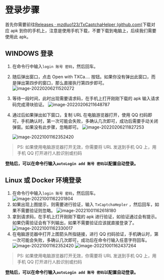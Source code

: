 # 登录步骤
首先你需要前往[Releases · mzdluo123/TxCaptchaHelper (github.com)](https://github.com/mzdluo123/TxCaptchaHelper/releases)下载对应 apk 到你的手机上，注意是使用手机下载，不要下载到电脑上，后续我们需要使用此 apk。
## WINDOWS 登录
1. 在命令行中输入`login 账号 密码`，然后回车。

2. 随后弹出窗口，点击 Open with TXCa.... 按钮。如果你没有弹出此窗口，而是弹出第四步的窗口，那么直接执行第四步即可。
   ![image-20220206211520272](https://happysnaker-1306579962.cos.ap-nanjing.myqcloud.com/img/typora/image-20220206211520272.png)

3. 等待一段时间，此时出现需要请求码，在手机上打开刚刚下载的 apk 输入请求码完成滑块验证。
   ![image-20220206211648787](https://happysnaker-1306579962.cos.ap-nanjing.myqcloud.com/img/typora/image-20220206211648787.png)

4. 通过后如果弹出如下窗口，复制 URL 在电脑游览器打开，使用 QQ 扫码即可，手机确认时，第一次可能会失败，多确认几次即可，成功后需要手动关闭弹窗。如果没有此步骤，忽略即可。
   ![image-20220206211827253](https://happysnaker-1306579962.cos.ap-nanjing.myqcloud.com/img/typora/image-20220206211827253.png)

   ![image-20221001162352420](https://happysnaker-1306579962.cos.ap-nanjing.myqcloud.com/img/typora202210011623580.png)

   
> PS: 如果使用电脑游览器打开无效，你需要将 URL 发送到手机 QQ 上，用手机 QQ 打开进行人脸识别或扫码

**登陆后，可以在命令行输入`autoLogin add 账号 密码`以配置自动登录。**

## Linux 或 Docker 环境登录
1. 在命令行中输入`login 账号 密码`，然后回车。
   ![image-20221001162201804](https://happysnaker-1306579962.cos.ap-nanjing.myqcloud.com/img/typora202210011622811.png)
2. 如果出现上图提示，则需要进行验证，输入 `TxCaptchaHepler` ，然后回车，如果不需要验证则忽略。
   ![image-20221001162618180](https://happysnaker-1306579962.cos.ap-nanjing.myqcloud.com/img/typora202210011626265.png)
3. 拿到请求码，在手机上打开刚刚下载的 apk 进行验证，如验证通过会有提示。如果仍需验证会有下列输出，如果不需要验证应该就直接登录了。
   ![image-20221001162330017](https://happysnaker-1306579962.cos.ap-nanjing.myqcloud.com/img/typora202210011623180.png)
4. 在电脑游览器中打开上图箭头所指链接，进行 QQ 扫码验证，手机确认时，第一次可能会失败，多确认几次即可，成功后在命令行输入任意字符回车。
   ![image-20221001162352420](https://happysnaker-1306579962.cos.ap-nanjing.myqcloud.com/img/typora202210011623580.png)
   ![image-20221001162437264](https://happysnaker-1306579962.cos.ap-nanjing.myqcloud.com/img/typora202210011624360.png)

> PS: 如果使用电脑游览器打开无效，你需要将 URL 发送到手机 QQ 上，用手机 QQ 打开进行人脸识别或扫码

**登陆后，可以在命令行输入`autoLogin add 账号 密码`以配置自动登录。**